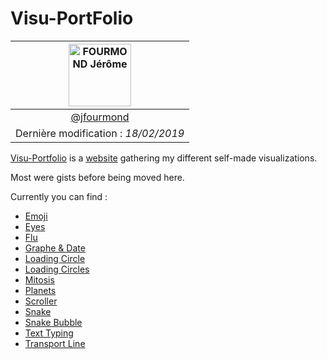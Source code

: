 # Visu-PortFolio



|[<img alt="FOURMOND Jérôme" src="https://avatars2.githubusercontent.com/u/15089371" width="100">](https://github.com/jfourmond) |
|:------------------------:|
|[@jfourmond](https://github.com/jfourmond) |
| Dernière modification   : *18/02/2019*       |

[Visu-Portfolio](https://github.com/jfourmond/Visu-PortFolio) is a [website](https://jfourmond.github.io/Visu-PortFolio/) gathering my different self-made visualizations.

Most were gists before being moved here.

Currently you can find :

- [Emoji](https://jfourmond.github.io/Visu-PortFolio/emoji/emoji.html)
- [Eyes](https://jfourmond.github.io/Visu-PortFolio/eyes/eyes.html)
- [Flu](https://jfourmond.github.io/Visu-PortFolio/flu/flu.html)
- [Graphe & Date](https://jfourmond.github.io/Visu-PortFolio/graphe-date/graphe-date.html)
- [Loading Circle](https://jfourmond.github.io/Visu-PortFolio/loading_circle/loading_circle.html)
- [Loading Circles](https://jfourmond.github.io/Visu-PortFolio/loading_circles/loading_circles.html)
- [Mitosis](https://jfourmond.github.io/Visu-PortFolio/mitosis/mitosis.html)
- [Planets](https://jfourmond.github.io/Visu-PortFolio/planets/planets.html)
- [Scroller](https://jfourmond.github.io/Visu-PortFolio/scroller/scroller.html)
- [Snake](https://jfourmond.github.io/Visu-PortFolio/snake/snake.html)
- [Snake Bubble](https://jfourmond.github.io/Visu-PortFolio/snake-bubble/snake-bubble.html)
- [Text Typing](https://jfourmond.github.io/Visu-PortFolio/text-typing/text-typing.html)
- [Transport Line](https://jfourmond.github.io/Visu-PortFolio/transport_line/transport_line.html)
